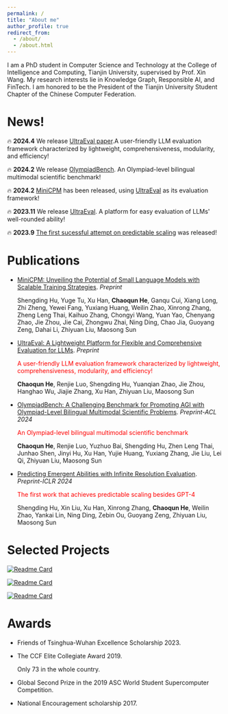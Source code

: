 ```yaml
---
permalink: /
title: "About me"
author_profile: true
redirect_from: 
  - /about/
  - /about.html
---
```




I am a PhD student in Computer Science and Technology at the College of Intelligence and Computing, Tianjin University, supervised by Prof. Xin Wang. My research interests lie in Knowledge Graph, Responsible AI, and FinTech. I am honored to be the President of the Tianjin University Student Chapter of the Chinese Computer Federation.


# News!
🔥 **2024.4** We release [UltraEval paper](https://arxiv.org/abs/2404.07584).A user-friendly LLM evaluation framework characterized by lightweight, comprehensiveness, modularity, and efficiency!

🔥 **2024.2** We release [OlympiadBench](https://github.com/OpenBMB/OlympiadBench). An Olympiad-level bilingual multimodal scientific benchmark!

🔥 **2024.2** [MiniCPM](https://github.com/OpenBMB/MiniCPM) has been released, using [UltraEval](https://ultraeval.openbmb.cn/home) as its evaluation framework!

🔥 **2023.11** We release [UltraEval](https://ultraeval.openbmb.cn/home). A platform for easy evaluation of LLMs' well-rounded ability!

🔥 **2023.9** [The first sucessful attempt on predictable scaling](https://arxiv.org/abs/2310.03262) was released! 

# Publications

* [MiniCPM: Unveiling the Potential of Small Language Models with Scalable Training Strategies](https://arxiv.org/abs/2404.06395). *Preprint*  
  
  Shengding Hu, Yuge Tu, Xu Han, **Chaoqun He**, Ganqu Cui, Xiang Long, Zhi Zheng, Yewei Fang, Yuxiang Huang, Weilin Zhao, Xinrong Zhang, Zheng Leng Thai, Kaihuo Zhang, Chongyi Wang, Yuan Yao, Chenyang Zhao, Jie Zhou, Jie Cai, Zhongwu Zhai, Ning Ding, Chao Jia, Guoyang Zeng, Dahai Li, Zhiyuan Liu, Maosong Sun

* [UltraEval: A Lightweight Platform for Flexible and Comprehensive Evaluation for LLMs](https://arxiv.org/abs/2404.07584). *Preprint*  
  
  <span style="color: red;">A user-friendly LLM evaluation framework characterized by lightweight, comprehensiveness, modularity, and efficiency!</span>
  
  **Chaoqun He**, Renjie Luo, Shengding Hu, Yuanqian Zhao, Jie Zhou, Hanghao Wu, Jiajie Zhang, Xu Han, Zhiyuan Liu, Maosong Sun

* [OlympiadBench: A Challenging Benchmark for Promoting AGI with Olympiad-Level Bilingual Multimodal Scientific Problems](https://arxiv.org/abs/2402.14008). *Preprint-ACL 2024*  
  
  <span style="color: red;">An Olympiad-level bilingual multimodal scientific benchmark</span>
  
  **Chaoqun He**, Renjie Luo, Yuzhuo Bai, Shengding Hu, Zhen Leng Thai, Junhao Shen, Jinyi Hu, Xu Han, Yujie Huang, Yuxiang Zhang, Jie Liu, Lei Qi, Zhiyuan Liu, Maosong Sun

* [Predicting Emergent Abilities with Infinite Resolution Evaluation](https://arxiv.org/abs/2310.03262). *Preprint-ICLR 2024*  
  
  <span style="color: red;">The first work that achieves predictable scaling besides GPT-4</span>
  
  Shengding Hu, Xin Liu, Xu Han, Xinrong Zhang, **Chaoqun He**, Weilin Zhao, Yankai Lin, Ning Ding, Zebin Ou, Guoyang Zeng, Zhiyuan Liu, Maosong Sun

# Selected Projects


[![Readme Card](https://github-readme-stats.vercel.app/api/pin/?username=OpenBMB&repo=OlympiadBench)](https://github.com/OpenBMB/OlympiadBench) 

[![Readme Card](https://github-readme-stats.vercel.app/api/pin/?username=OpenBMB&repo=MiniCPM)](https://github.com/OpenBMB/MiniCPM)

[![Readme Card](https://github-readme-stats.vercel.app/api/pin/?username=OpenBMB&repo=UltraEval)](https://github.com/OpenBMB/UltraEval)

# Awards

- Friends of Tsinghua-Wuhan Excellence Scholarship 2023.

- The CCF Elite Collegiate Award 2019. 

  Only 73 in the whole country.
  
- Global Second Prize in the 2019 ASC World Student Supercomputer Competition.

- National Encouragement scholarship 2017.
